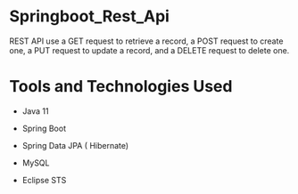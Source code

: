 # Springboot_Rest_Api

REST API use a GET request to retrieve a record, a POST request to create one, a PUT request to update a record, and a DELETE request to delete one.

# Tools and Technologies Used

- Java 11

- Spring Boot

- Spring Data JPA ( Hibernate)

- MySQL

- Eclipse STS
